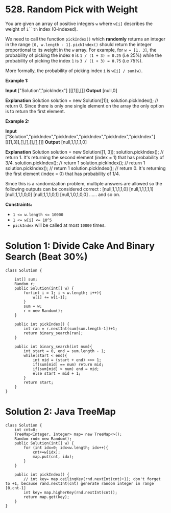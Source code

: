 # 528. Random Pick with Weight
You are given an array of positive integers  `w`  where  `w[i]`  describes the weight of  `i``th` index (0-indexed).

We need to call the function `pickIndex()`  which  **randomly**  returns an integer in the range  `[0, w.length - 1]`. `pickIndex()` should return the integer proportional to its weight in the  `w`  array. For example, for  `w = [1, 3]`, the probability of picking the index  `0`  is  `1 / (1 + 3) = 0.25`  (i.e 25%) while the probability of picking the index  `1`  is  `3 / (1 + 3) = 0.75`  (i.e 75%).

More formally, the probability of picking index  `i`  is  `w[i] / sum(w)`.

**Example 1:**

**Input**
["Solution","pickIndex"]
[[[1]],[]]
**Output**
[null,0]

**Explanation**
Solution solution = new Solution([1]);
solution.pickIndex(); // return 0. Since there is only one single element on the array the only option is to return the first element.

**Example 2:**

**Input**
["Solution","pickIndex","pickIndex","pickIndex","pickIndex","pickIndex"]
[[[1,3]],[],[],[],[],[]]
**Output**
[null,1,1,1,1,0]

**Explanation**
Solution solution = new Solution([1, 3]);
solution.pickIndex(); // return 1. It's returning the second element (index = 1) that has probability of 3/4.
solution.pickIndex(); // return 1
solution.pickIndex(); // return 1
solution.pickIndex(); // return 1
solution.pickIndex(); // return 0. It's returning the first element (index = 0) that has probability of 1/4.

Since this is a randomization problem, multiple answers are allowed so the following outputs can be considered correct :
[null,1,1,1,1,0]
[null,1,1,1,1,1]
[null,1,1,1,0,0]
[null,1,1,1,0,1]
[null,1,0,1,0,0]
......
and so on.

**Constraints:**

-   `1 <= w.length <= 10000`
-   `1 <= w[i] <= 10^5`
-   `pickIndex` will be called at most  `10000`  times.

# Solution 1: Divide Cake And Binary Search (Beat 30%)
```
class Solution {

    int[] sum;
    Random r;
    public Solution(int[] w) {
        for(int i = 1; i < w.length; i++){
            w[i] += w[i-1]; 
        }
        sum = w;
        r = new Random();
    }
    
    public int pickIndex() {
        int ran = r.nextInt(sum[sum.length-1])+1;
        return binary_search(ran);
    }
    
    public int binary_search(int num){
        int start = 0, end = sum.length - 1;
        while(start < end){
            int mid = (start + end) >>> 1;
            if(sum[mid] == num) return mid;
            if(sum[mid] > num) end = mid;
            else start = mid + 1;
        }
        return start;
    }
}
```

# Solution 2: Java TreeMap
```
class Solution {
    int cnt=0;
    TreeMap<Integer, Integer> map= new TreeMap<>();
    Random rnd= new Random();
    public Solution(int[] w) {
        for (int idx=0; idx<w.length; idx++){
            cnt+=w[idx];
            map.put(cnt, idx);
        }
    }
    
    public int pickIndex() {
        // int key= map.ceilingKey(rnd.nextInt(cnt)+1); don't forget to +1, because rand.nextInt(cnt) generate random integer in range [0,cnt-1]
        int key= map.higherKey(rnd.nextInt(cnt));
        return map.get(key);
    }
}
```